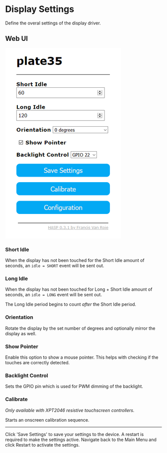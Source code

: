 # Display Settings

Define the overal settings of the display driver.

## Web UI

![Display Settings](../assets/images/settings/display_settings.png "Display Settings")

### Short Idle 

When the display has not been touched for the Short Idle amount of seconds, an `idle = SHORT` event will be sent out.

### Long Idle 

When the display has not been touched for Long + Short Idle amount of seconds, an `idle = LONG` event will be sent out.

The Long Idle period begins to count *after* the Short Idle period.

### Orientation

Rotate the display by the set number of degrees and optionally mirror the display as well.

### Show Pointer

Enable this option to show a mouse pointer. This helps with checking if the touches are correctly detected.

### Backlight Control

Sets the GPIO pin which is used for PWM dimming of the backlight.

### Calibrate

*Only available with XPT2046 resistive touchscreen controllers.*

Starts an onscreen calibration sequence.

---

Click 'Save Settings' to save your settings to the device. A restart is required to make the settings active. Navigate back to the Main Menu and click Restart to activate the settings.

